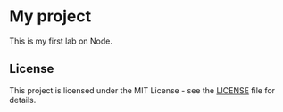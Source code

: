 # My project

This is my first lab on Node.

## License

This project is licensed under the MIT License - see the [LICENSE](LICENSE) file for details.